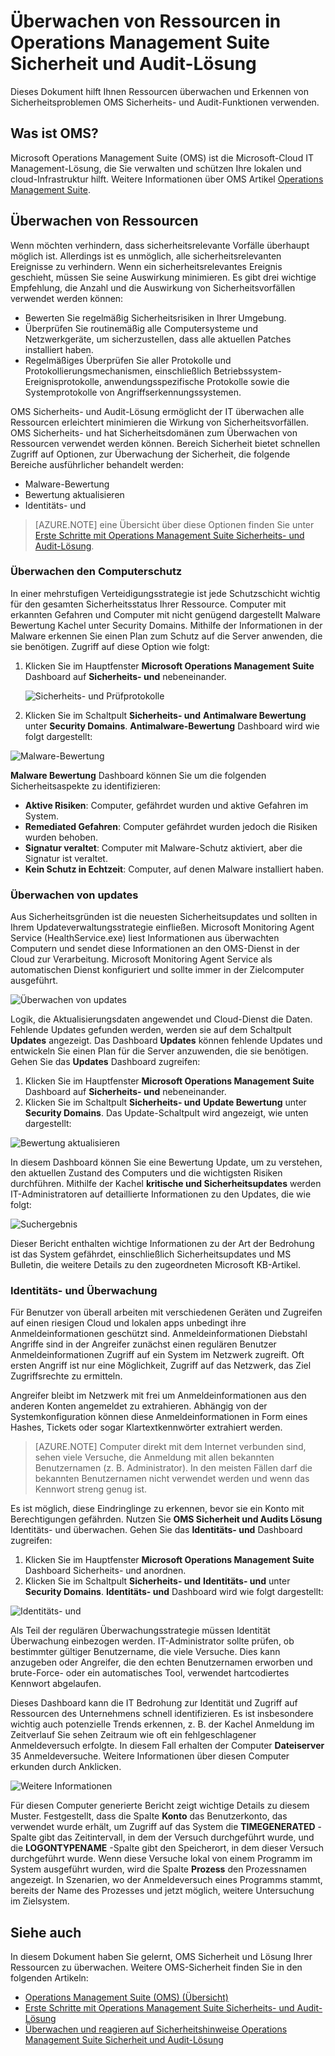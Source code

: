 <properties
   pageTitle="Überwachen von Ressourcen in Operations Management Suite Sicherheit und Audits Lösung | Microsoft Azure"
   description="Dieses Dokument hilft Ihnen OMS Sicherheit und Audit-Funktionen Ihrer Ressourcen überwachen und Erkennen von Sicherheitsproblemen."
   services="operations-management-suite"
   documentationCenter="na"
   authors="YuriDio"
   manager="swadhwa"
   editor=""/>

<tags
   ms.service="operations-management-suite"
   ms.topic="article" 
   ms.devlang="na"
   ms.tgt_pltfrm="na"
   ms.workload="na"
   ms.date="10/18/2016"
   ms.author="yurid"/>

# <a name="monitoring-resources-in-operations-management-suite-security-and-audit-solution"></a>Überwachen von Ressourcen in Operations Management Suite Sicherheit und Audit-Lösung

Dieses Dokument hilft Ihnen Ressourcen überwachen und Erkennen von Sicherheitsproblemen OMS Sicherheits- und Audit-Funktionen verwenden.

## <a name="what-is-oms"></a>Was ist OMS?

Microsoft Operations Management Suite (OMS) ist die Microsoft-Cloud IT Management-Lösung, die Sie verwalten und schützen Ihre lokalen und cloud-Infrastruktur hilft. Weitere Informationen über OMS Artikel [Operations Management Suite](https://technet.microsoft.com/library/mt484091.aspx).

## <a name="monitoring-resources"></a>Überwachen von Ressourcen

Wenn möchten verhindern, dass sicherheitsrelevante Vorfälle überhaupt möglich ist. Allerdings ist es unmöglich, alle sicherheitsrelevanten Ereignisse zu verhindern. Wenn ein sicherheitsrelevantes Ereignis geschieht, müssen Sie seine Auswirkung minimieren.  Es gibt drei wichtige Empfehlung, die Anzahl und die Auswirkung von Sicherheitsvorfällen verwendet werden können:

- Bewerten Sie regelmäßig Sicherheitsrisiken in Ihrer Umgebung.
- Überprüfen Sie routinemäßig alle Computersysteme und Netzwerkgeräte, um sicherzustellen, dass alle aktuellen Patches installiert haben.
- Regelmäßiges Überprüfen Sie aller Protokolle und Protokollierungsmechanismen, einschließlich Betriebssystem-Ereignisprotokolle, anwendungsspezifische Protokolle sowie die Systemprotokolle von Angriffserkennungssystemen.

OMS Sicherheits- und Audit-Lösung ermöglicht der IT überwachen alle Ressourcen erleichtert minimieren die Wirkung von Sicherheitsvorfällen. OMS Sicherheits- und hat Sicherheitsdomänen zum Überwachen von Ressourcen verwendet werden können. Bereich Sicherheit bietet schnellen Zugriff auf Optionen, zur Überwachung der Sicherheit, die folgende Bereiche ausführlicher behandelt werden:

- Malware-Bewertung
- Bewertung aktualisieren
- Identitäts- und

> [AZURE.NOTE] eine Übersicht über diese Optionen finden Sie unter [Erste Schritte mit Operations Management Suite Sicherheits- und Audit-Lösung](oms-security-getting-started.md).

### <a name="monitoring-system-protection"></a>Überwachen den Computerschutz

In einer mehrstufigen Verteidigungsstrategie ist jede Schutzschicht wichtig für den gesamten Sicherheitsstatus Ihrer Ressource. Computer mit erkannten Gefahren und Computer mit nicht genügend dargestellt Malware Bewertung Kachel unter Security Domains. Mithilfe der Informationen in der Malware erkennen Sie einen Plan zum Schutz auf die Server anwenden, die sie benötigen. Zugriff auf diese Option wie folgt:

1. Klicken Sie im Hauptfenster **Microsoft Operations Management Suite** Dashboard auf **Sicherheits- und** nebeneinander.

    ![Sicherheits- und Prüfprotokolle](./media/oms-security-responding-alerts/oms-security-responding-alerts-fig1.png)

2. Klicken Sie im Schaltpult **Sicherheits- und** **Antimalware Bewertung** unter **Security Domains**. **Antimalware-Bewertung** Dashboard wird wie folgt dargestellt:

![Malware-Bewertung](./media/oms-security-monitoring-resources/oms-security-monitoring-resources-fig2-ga.png)

**Malware Bewertung** Dashboard können Sie um die folgenden Sicherheitsaspekte zu identifizieren:

- **Aktive Risiken**: Computer, gefährdet wurden und aktive Gefahren im System.
- **Remediated Gefahren**: Computer gefährdet wurden jedoch die Risiken wurden behoben.
- **Signatur veraltet**: Computer mit Malware-Schutz aktiviert, aber die Signatur ist veraltet.
- **Kein Schutz in Echtzeit**: Computer, auf denen Malware installiert haben.

### <a name="monitoring-updates"></a>Überwachen von updates 

Aus Sicherheitsgründen ist die neuesten Sicherheitsupdates und sollten in Ihrem Updateverwaltungsstrategie einfließen. Microsoft Monitoring Agent Service (HealthService.exe) liest Informationen aus überwachten Computern und sendet diese Informationen an den OMS-Dienst in der Cloud zur Verarbeitung. Microsoft Monitoring Agent Service als automatischen Dienst konfiguriert und sollte immer in der Zielcomputer ausgeführt.

![Überwachen von updates](./media/oms-security-monitoring-resources/oms-security-monitoring-resources-fig3.png)

Logik, die Aktualisierungsdaten angewendet und Cloud-Dienst die Daten. Fehlende Updates gefunden werden, werden sie auf dem Schaltpult **Updates** angezeigt. Das Dashboard **Updates** können fehlende Updates und entwickeln Sie einen Plan für die Server anzuwenden, die sie benötigen. Gehen Sie das **Updates** Dashboard zugreifen:

1. Klicken Sie im Hauptfenster **Microsoft Operations Management Suite** Dashboard auf **Sicherheits- und** nebeneinander.
2. Klicken Sie im Schaltpult **Sicherheits- und** **Update Bewertung** unter **Security Domains**. Das Update-Schaltpult wird angezeigt, wie unten dargestellt:

![Bewertung aktualisieren](./media/oms-security-monitoring-resources/oms-security-monitoring-resources-fig4.png)

In diesem Dashboard können Sie eine Bewertung Update, um zu verstehen, den aktuellen Zustand des Computers und die wichtigsten Risiken durchführen. Mithilfe der Kachel **kritische und Sicherheitsupdates** werden IT-Administratoren auf detaillierte Informationen zu den Updates, die wie folgt:

![Suchergebnis](./media/oms-security-monitoring-resources/oms-security-monitoring-resources-fig5.png)

Dieser Bericht enthalten wichtige Informationen zu der Art der Bedrohung ist das System gefährdet, einschließlich Sicherheitsupdates und MS Bulletin, die weitere Details zu den zugeordneten Microsoft KB-Artikel.

### <a name="monitoring-identity-and-access"></a>Identitäts- und Überwachung

Für Benutzer von überall arbeiten mit verschiedenen Geräten und Zugreifen auf einen riesigen Cloud und lokalen apps unbedingt ihre Anmeldeinformationen geschützt sind. Anmeldeinformationen Diebstahl Angriffe sind in der Angreifer zunächst einen regulären Benutzer Anmeldeinformationen Zugriff auf ein System im Netzwerk zugreift. Oft ersten Angriff ist nur eine Möglichkeit, Zugriff auf das Netzwerk, das Ziel Zugriffsrechte zu ermitteln. 

Angreifer bleibt im Netzwerk mit frei um Anmeldeinformationen aus den anderen Konten angemeldet zu extrahieren. Abhängig von der Systemkonfiguration können diese Anmeldeinformationen in Form eines Hashes, Tickets oder sogar Klartextkennwörter extrahiert werden.  

> [AZURE.NOTE] Computer direkt mit dem Internet verbunden sind, sehen viele Versuche, die Anmeldung mit allen bekannten Benutzernamen (z. B. Administrator). In den meisten Fällen darf die bekannten Benutzernamen nicht verwendet werden und wenn das Kennwort streng genug ist.

Es ist möglich, diese Eindringlinge zu erkennen, bevor sie ein Konto mit Berechtigungen gefährden. Nutzen Sie **OMS Sicherheit und Audits Lösung** Identitäts- und überwachen. Gehen Sie das **Identitäts- und** Dashboard zugreifen:

1. Klicken Sie im Hauptfenster **Microsoft Operations Management Suite** Dashboard Sicherheits- und anordnen.
2. Klicken Sie im Schaltpult **Sicherheits- und** **Identitäts- und** unter **Security Domains**. **Identitäts- und** Dashboard wird wie folgt dargestellt:

![Identitäts- und](./media/oms-security-monitoring-resources/oms-security-monitoring-resources-fig6-ga.png)

Als Teil der regulären Überwachungsstrategie müssen Identität Überwachung einbezogen werden. IT-Administrator sollte prüfen, ob bestimmter gültiger Benutzername, die viele Versuche. Dies kann anzugeben oder Angreifer, die den echten Benutzernamen erworben und brute-Force- oder ein automatisches Tool, verwendet hartcodiertes Kennwort abgelaufen.

Dieses Dashboard kann die IT Bedrohung zur Identität und Zugriff auf Ressourcen des Unternehmens schnell identifizieren. Es ist insbesondere wichtig auch potenzielle Trends erkennen, z. B. der Kachel Anmeldung im Zeitverlauf Sie sehen Zeitraum wie oft ein fehlgeschlagener Anmeldeversuch erfolgte. In diesem Fall erhalten der Computer **Dateiserver** 35 Anmeldeversuche. Weitere Informationen über diesen Computer erkunden durch Anklicken. 

![Weitere Informationen](./media/oms-security-monitoring-resources/oms-security-monitoring-resources-fig7-new.png)

Für diesen Computer generierte Bericht zeigt wichtige Details zu diesem Muster. Festgestellt, dass die Spalte **Konto** das Benutzerkonto, das verwendet wurde erhält, um Zugriff auf das System die **TIMEGENERATED** -Spalte gibt das Zeitintervall, in dem der Versuch durchgeführt wurde, und die **LOGONTYPENAME** -Spalte gibt den Speicherort, in dem dieser Versuch durchgeführt wurde. Wenn diese Versuche lokal von einem Programm im System ausgeführt wurden, wird die Spalte **Prozess** den Prozessnamen angezeigt. In Szenarien, wo der Anmeldeversuch eines Programms stammt, bereits der Name des Prozesses und jetzt möglich, weitere Untersuchung im Zielsystem.

## <a name="see-also"></a>Siehe auch

In diesem Dokument haben Sie gelernt, OMS Sicherheit und Lösung Ihrer Ressourcen zu überwachen. Weitere OMS-Sicherheit finden Sie in den folgenden Artikeln:

- [Operations Management Suite (OMS) (Übersicht)](operations-management-suite-overview.md)
- [Erste Schritte mit Operations Management Suite Sicherheits- und Audit-Lösung](oms-security-getting-started.md)
- [Überwachen und reagieren auf Sicherheitshinweise Operations Management Suite Sicherheit und Audit-Lösung](oms-security-responding-alerts.md)